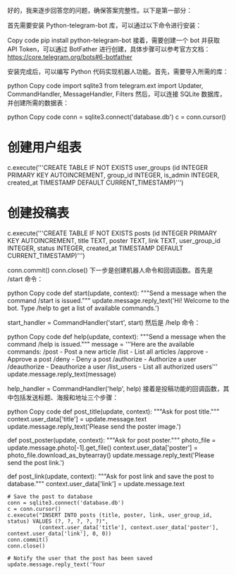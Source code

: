 好的，我来逐步回答您的问题，确保答案完整性。以下是第一部分：

首先需要安装 Python-telegram-bot 库，可以通过以下命令进行安装：

Copy code
pip install python-telegram-bot
接着，需要创建一个 bot 并获取 API Token，可以通过 BotFather 进行创建，具体步骤可以参考官方文档：https://core.telegram.org/bots#6-botfather

安装完成后，可以编写 Python 代码实现机器人功能。首先，需要导入所需的库：

python
Copy code
import sqlite3
from telegram.ext import Updater, CommandHandler, MessageHandler, Filters
然后，可以连接 SQLite 数据库，并创建所需的数据表：

python
Copy code
conn = sqlite3.connect('database.db')
c = conn.cursor()

# 创建用户组表
c.execute('''CREATE TABLE IF NOT EXISTS user_groups
			 (id INTEGER PRIMARY KEY AUTOINCREMENT, group_id INTEGER, is_admin INTEGER, created_at TIMESTAMP DEFAULT CURRENT_TIMESTAMP)''')

# 创建投稿表
c.execute('''CREATE TABLE IF NOT EXISTS posts
			 (id INTEGER PRIMARY KEY AUTOINCREMENT, title TEXT, poster TEXT, link TEXT, user_group_id INTEGER, status INTEGER, created_at TIMESTAMP DEFAULT CURRENT_TIMESTAMP)''')

conn.commit()
conn.close()
下一步是创建机器人命令和回调函数。首先是 /start 命令：

python
Copy code
def start(update, context):
	"""Send a message when the command /start is issued."""
	update.message.reply_text('Hi! Welcome to the bot. Type /help to get a list of available commands.')

start_handler = CommandHandler('start', start)
然后是 /help 命令：

python
Copy code
def help(update, context):
	"""Send a message when the command /help is issued."""
	message = '''Here are the available commands:
/post - Post a new article
/list - List all articles
/approve - Approve a post
/deny - Deny a post
/authorize - Authorize a user
/deauthorize - Deauthorize a user
/list_users - List all authorized users'''
	update.message.reply_text(message)

help_handler = CommandHandler('help', help)
接着是投稿功能的回调函数，其中包括发送标题、海报和地址三个步骤：

python
Copy code
def post_title(update, context):
	"""Ask for post title."""
	context.user_data['title'] = update.message.text
	update.message.reply_text('Please send the poster image.')

def post_poster(update, context):
	"""Ask for post poster."""
	photo_file = update.message.photo[-1].get_file()
	context.user_data['poster'] = photo_file.download_as_bytearray()
	update.message.reply_text('Please send the post link.')

def post_link(update, context):
	"""Ask for post link and save the post to database."""
	context.user_data['link'] = update.message.text

	# Save the post to database
	conn = sqlite3.connect('database.db')
	c = conn.cursor()
	c.execute("INSERT INTO posts (title, poster, link, user_group_id, status) VALUES (?, ?, ?, ?, ?)",
			  (context.user_data['title'], context.user_data['poster'], context.user_data['link'], 0, 0))
	conn.commit()
	conn.close()

	# Notify the user that the post has been saved
	update.message.reply_text('Your